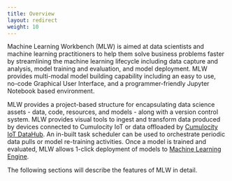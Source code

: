 ```yaml
---
title: Overview
layout: redirect
weight: 10
---
```


Machine Learning Workbench (MLW) is aimed at data scientists and machine learning practitioners to help them solve business problems faster by streamlining the machine learning lifecycle including data capture and analysis, model training and evaluation, and model deployment. MLW provides multi-modal model building capability including an easy to use, no-code Graphical User Interface, and a programmer-friendly Jupyter Notebook based environment.

MLW provides a project-based structure for encapsulating data science assets - data, code, resources, and models - along with a version control system. MLW provides visual tools to ingest and transform data produced by devices connected to Cumulocity IoT or data offloaded by [Cumulocity IoT DataHub](/datahub/datahub-overview/). An in-built task scheduler can be used to orchestrate periodic data pulls or model re-training activities. Once a model is trained and evaluated, MLW allows 1-click deployment of models to [Machine Learning Engine](/machine-learning/web-app/).

The following sections will describe the features of MLW in detail.
